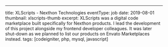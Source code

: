 ---
title: XLScripts - Nexthon Technologies
eventType: job
date: 2019-08-01
thumbnail: xlscripts-thumb
excerpt: XLScripts was a digital code marketplace built specifically for Nexthon products. I lead the development of this project alongside my frontend developer colleagues. It was later shut-down as we planned to list our products on Envato Marketplaces instead.
tags: [codeigniter, php, mysql, javascript]